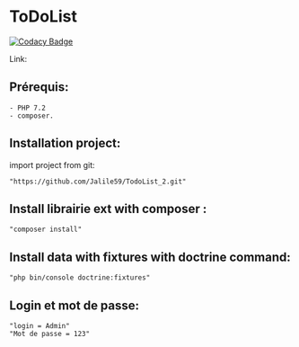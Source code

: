 ToDoList
========

[![Codacy Badge](https://api.codacy.com/project/badge/Grade/d527a9f3b60844b199c7215fb07e0da8)](https://app.codacy.com/app/Jalile59/TodoList_2?utm_source=github.com&utm_medium=referral&utm_content=Jalile59/TodoList_2&utm_campaign=Badge_Grade_Dashboard)

Link: 

Prérequis:
-

	- PHP 7.2
	- composer.

Installation project:
-

import project from git:

	"https://github.com/Jalile59/TodoList_2.git"

Install librairie ext with composer :
-

	"composer install"

Install data with fixtures with doctrine command:
-

	"php bin/console doctrine:fixtures"

Login et mot de passe:
-

	"login = Admin"
	"Mot de passe = 123"